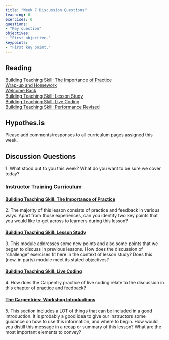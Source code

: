 ```yaml
---	
title: "Week 7 Discussion Questions"	
teaching: 0	
exercises: 0	
questions:	
- "Key question"	
objectives:	
- "First objective."	
keypoints:	
- "First key point."	
---
```


## Reading
[Building Teaching Skill: The Importance of Practice](https://carpentries.github.io/instructor-training/11-practice-teaching/)  
[Wrap-up and Homework](https://carpentries.github.io/instructor-training/12-homework/index.html)  
[Welcome Back](http://carpentries.github.io/instructor-training/13-second-welcome/index.html)   
[Building Teaching Skill: Lesson Study](https://carpentries.github.io/instructor-training/14-lesson-study/)  
[Building Teaching Skill: Live Coding](https://carpentries.github.io/instructor-training/15-live/)  
[Building Teaching Skill: Performance Revised](http://carpentries.github.io/instructor-training/17-performance/index.html)

## Hypothes.is 
Please add comments/responses to all curriculum pages assigned this week.

## Discussion Questions
1\. What stood out to you this week? What do you want to be sure we cover today?

### Instructor Training Curriculum
#### [Building Teaching Skill: The Importance of Practice](https://carpentries.github.io/instructor-training/11-practice-teaching/)
2\. The majority of this lesson consists of practice and feedback in various ways. Apart from those experiences, can you identify two key points that you would like to get across to learners during this lesson?

#### [Building Teaching Skill: Lesson Study](https://carpentries.github.io/instructor-training/14-lesson-study/)
3\. This module addresses some new points and also some points that we began to discuss in previous lessons. How does the discussion of “challenge” exercises fit here in the context of lesson study? Does this (new, in parts) module meet its stated objectives?

#### [Building Teaching Skill: Live Coding](https://carpentries.github.io/instructor-training/15-live/)
4\. How does the Carpentry practice of live coding relate to the discussion in this chapter of practice and feedback?

#### [The Carpentries: Workshop Introductions](https://carpentries.github.io/instructor-training/19-introductions/)
5\. This section includes a LOT of things that can be included in a good introduction. It is probably a good idea to give our instructors some guidance on how to use this information, and where to begin. How would you distill this message in a recap or summary of this lesson? What are the most important elements to convey?
